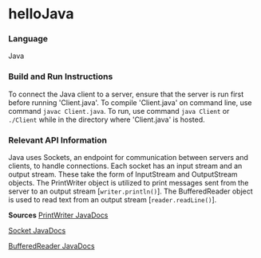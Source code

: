 # helloJava 

### Language

Java

### Build and Run Instructions 

To connect the Java client to a server, ensure that the server is run first before running 'Client.java'. To compile 'Client.java' on command line, use command `javac Client.java`. To run, use command `java Client` or `./Client` while in the directory where 'Client.java' is hosted.   



### Relevant API Information

Java uses Sockets, an endpoint for communication between servers and clients, to handle connections. Each socket has an input stream and an output stream. These take the form of InputStream and OutputStream objects. The PrintWriter object is utilized to print messages sent from the server to an output stream [`writer.println()`]. The BufferedReader object is used to read text from an output stream [`reader.readLine()`]. 



**Sources**
[PrintWriter JavaDocs](https://docs.oracle.com/javase/7/docs/api/java/io/PrintWriter.html)

[Socket JavaDocs](https://docs.oracle.com/javase/7/docs/api/java/net/Socket.html)

[BufferedReader JavaDocs](https://docs.oracle.com/en/java/javase/11/docs/api/java.base/java/io/BufferedReader.html) 



